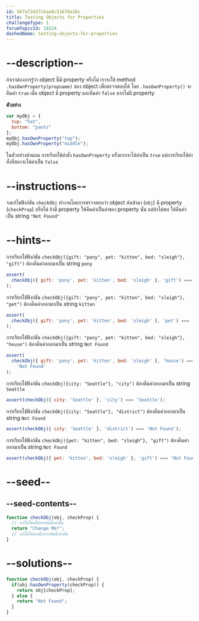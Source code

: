 ```yaml
---
id: 567af2437cbaa8c51670a16c
title: Testing Objects for Properties
challengeType: 1
forumTopicId: 18324
dashedName: testing-objects-for-properties
---
```


# --description--

ถ้าเราต้องการรู้ว่า object นี้มี property หรือไม่ เราจะใช้ method `.hasOwnProperty(propname)` ของ object เพื่อตรวจสอบได้ โดย `.hasOwnProperty()` จะคืนค่า `true` เมื่อ object มี property และคืนค่า `false` หากไม่มี property

**ตัวอย่าง**

```js
var myObj = {
  top: "hat",
  bottom: "pants"
};
myObj.hasOwnProperty("top");
myObj.hasOwnProperty("middle");
```

ในตัวอย่างด้านบน การเรียกใช้คำสั่ง `hasOwnProperty` ครั้งแรกจะได้ค่าเป็น `true` แต่การเรียกใช้คำสั่งที่สองจะได้ค่าเป็น `false`

# --instructions--

จงแก้ไขฟังก์ชัน `checkObj` ทำงานโดยการตรวจสอบว่า object ส่งเข้ามา (`obj`) มี property (`checkProp`) หรือไม่ ถ้ามี property ให้คืนค่าเป็นค่าของ property นั้น แต่ถ้าไม่พบ ให้คืนค่าเป็น string `"Not Found"`

# --hints--

การเรียกใช้ฟังก์ชัน `checkObj({gift: "pony", pet: "kitten", bed: "sleigh"}, "gift")` ต้องคืนค่าออกมาเป็น string `pony`

```js
assert(
  checkObj({ gift: 'pony', pet: 'kitten', bed: 'sleigh' }, 'gift') === 'pony'
);
```

การเรียกใช้ฟังก์ชัน `checkObj({gift: "pony", pet: "kitten", bed: "sleigh"}, "pet")` ต้องคืนค่าออกมาเป็น string `kitten`

```js
assert(
  checkObj({ gift: 'pony', pet: 'kitten', bed: 'sleigh' }, 'pet') === 'kitten'
);
```

การเรียกใช้ฟังก์ชัน `checkObj({gift: "pony", pet: "kitten", bed: "sleigh"}, "house")` ต้องคืนค่าออกมาเป็น string `Not Found`

```js
assert(
  checkObj({ gift: 'pony', pet: 'kitten', bed: 'sleigh' }, 'house') ===
    'Not Found'
);
```

การเรียกใช้ฟังก์ชัน `checkObj({city: "Seattle"}, "city")` ต้องคืนค่าออกมาเป็น string `Seattle`

```js
assert(checkObj({ city: 'Seattle' }, 'city') === 'Seattle');
```

การเรียกใช้ฟังก์ชัน `checkObj({city: "Seattle"}, "district")` ต้องคืนค่าออกมาเป็น string `Not Found`

```js
assert(checkObj({ city: 'Seattle' }, 'district') === 'Not Found');
```

การเรียกใช้ฟังก์ชัน `checkObj({pet: "kitten", bed: "sleigh"}, "gift")` ต้องคืนค่าออกมาเป็น string `Not Found`

```js
assert(checkObj({ pet: 'kitten', bed: 'sleigh' }, 'gift') === 'Not Found');
```

# --seed--

## --seed-contents--

```js
function checkObj(obj, checkProp) {
  // แก้ไขโค้ดใต้บรรทัดนี้เท่านั้น
  return "Change Me!";
  // แก้ไขโค้ดเหนือบรรทัดนี้เท่านั้น
}
```

# --solutions--

```js
function checkObj(obj, checkProp) {
  if(obj.hasOwnProperty(checkProp)) {
    return obj[checkProp];
  } else {
    return "Not Found";
  }
}
```
